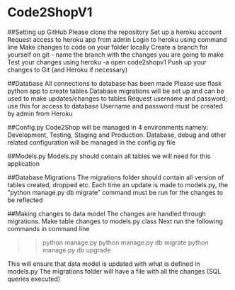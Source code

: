 # Code2ShopV1
##Setting up GitHub
Please clone the repository 
Set up a heroku account
Request access to heroku app from admin
Login to heroku using command line 
Make changes to code on your folder locally
Create a branch for yourself on git - name the branch with the changes you are going to make
Test your changes using heroku -a open code2shopv1
Push up your changes to Git (and Heroku if necessary)

##Database
All connections to database has been made
Please use flask python app to create tables
Database migrations will be set up and can be used to make updates/changes to tables
Request username and password; use this for access to database
Username and password must be created by admin from Heroku

##Config.py
Code2Shop will be managed in 4 environments namely: Development, Testing, Staging and Production. Database, debug and other related configuration will be managed in the config.py file

##Models.py
Models.py should contain all tables we will need for this application

##Database Migrations
The migrations folder should contain all version of tables created, dropped etc.
Each time an update is made to models.py, the “python manage.py db migrate” command must be run for the changes to be reflected

##Making changes to data model
The changes are handled through migrations. 
Make table changes to models.py class
Next run the following commands in command line
>> python manage.py
>> python manage.py db migrate
>> python manage.py db upgrade

This will ensure that data model is updated with what is defined in models.py
The migrations folder will have a file with all the changes (SQL queries executed)























































































































